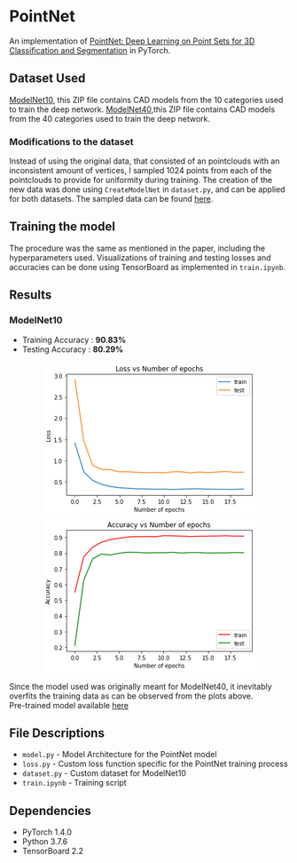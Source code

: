 # PointNet

An implementation of [PointNet: Deep Learning on Point Sets for 3D Classification and Segmentation](https://arxiv.org/pdf/1612.00593.pdf) in PyTorch.

## Dataset Used

[ModelNet10](http://3dvision.princeton.edu/projects/2014/3DShapeNets/ModelNet10.zip), this ZIP file contains CAD models from the 10 categories used to train the deep network.
[ModelNet40](http://modelnet.cs.princeton.edu/ModelNet40.zip),this ZIP file contains CAD models from the 40 categories used to train the deep network.

### Modifications to the dataset

Instead of using the original data, that consisted of an pointclouds with an inconsistent amount of vertices, I sampled 1024 points from each of the pointclouds to provide for uniformity during training. The creation of the new data was done using `CreateModelNet` in `dataset.py`, and can be applied for both datasets. The sampled data can be found [here](https://drive.google.com/drive/folders/1kR6dTMev_w5xoWK_rcFlHzXigojUssUF?usp=sharing).

## Training the model
The procedure was the same as mentioned in the paper, including the hyperparameters used. Visualizations of training and testing losses and accuracies can be done using TensorBoard as implemented in `train.ipynb`.

## Results

### ModelNet10

- Training Accuracy : **90.83%** <br>
- Testing Accuracy : **80.29%** <br>

<div style="text-align:center"><img src="./images/loss_10.png" /></div>
<div style="text-align:center"><img src="./images/accuracy_10.png" /></div>

Since the model used was originally meant for ModelNet40, it inevitably overfits the training data as can be observed from the plots above.<br> Pre-trained model available [here](linktomodel)


## File Descriptions

- `model.py` - Model Architecture for the PointNet model
- `loss.py` - Custom loss function specific for the PointNet training process
- `dataset.py` - Custom dataset for ModelNet10
- `train.ipynb` - Training script

## Dependencies
- PyTorch 1.4.0
- Python 3.7.6
- TensorBoard 2.2
